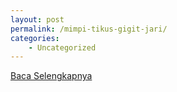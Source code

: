 ```yaml
---
layout: post
permalink: /mimpi-tikus-gigit-jari/
categories:
    - Uncategorized
---
```


[Baca Selengkapnya](/01)